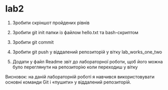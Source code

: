 # lab2
1.	Зробити скріншот пройдених рівнів
 
2.	Зробити git init папки із файлом hello.txt та bash-скриптом
 
3.	Зробити git commit
 
4.	Зробити git push у віддалений репозиторій у вітку lab_works_one_two
 
5.	Додати у файл Readme звіт до лабораторної роботи, щоб його можна було переглянути на репозиторію коли переходиш у вітку

Висновок: на даній лабораторній роботі я навчився використовувати основні команди Git і «пушити» у віддалений репозиторій.
